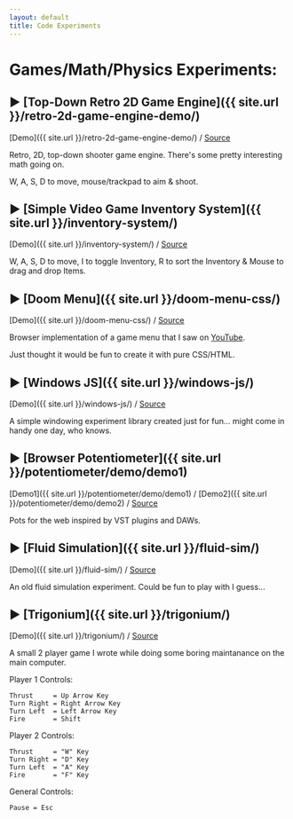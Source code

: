 ```yaml
---
layout: default
title: Code Experiments
---
```


<h1 class="owner-name">Games/Math/Physics Experiments:</h1>

## ▶ [Top-Down Retro 2D Game Engine]({{ site.url }}/retro-2d-game-engine-demo/)

[Demo]({{ site.url }}/retro-2d-game-engine-demo/) / [Source](https://github.com/DimiTech/retro-2d-game-engine)

Retro, 2D, top-down shooter game engine.
There's some pretty interesting math going on.

W, A, S, D to move, mouse/trackpad to aim & shoot.

## ▶ [Simple Video Game Inventory System]({{ site.url }}/inventory-system/)

[Demo]({{ site.url }}/inventory-system/) / [Source](https://github.com/DimiTech/inventory-system)

W, A, S, D to move, I to toggle Inventory, R to sort the Inventory & Mouse to drag and drop Items.

## ▶ [Doom Menu]({{ site.url }}/doom-menu-css/)

[Demo]({{ site.url }}/doom-menu-css/) / [Source](https://github.com/DimiTech/doom-menu-css)

Browser implementation of a game menu that I saw on [YouTube](https://www.youtube.com/watch?v=LMvXxyjWfIE).

Just thought it would be fun to create it with pure CSS/HTML.

## ▶ [Windows JS]({{ site.url }}/windows-js/)

[Demo]({{ site.url }}/windows-js/) / [Source](https://github.com/DimiTech/windows-js)

A simple windowing experiment library created just for fun... might come in handy one day, who knows.

## ▶ [Browser Potentiometer]({{ site.url }}/potentiometer/demo/demo1)

[Demo1]({{ site.url }}/potentiometer/demo/demo1) / [Demo2]({{ site.url }}/potentiometer/demo/demo2) / [Source](https://github.com/DimiTech/potentiometer)

Pots for the web inspired by VST plugins and DAWs.

## ▶ [Fluid Simulation]({{ site.url }}/fluid-sim/)

[Demo]({{ site.url }}/fluid-sim/) / [Source](https://github.com/DimiTech/fluid-sim)

An old fluid simulation experiment. Could be fun to play with I guess...

## ▶ [Trigonium]({{ site.url }}/trigonium/)

[Demo]({{ site.url }}/trigonium/) / [Source](https://github.com/DimiTech/trigonium)

A small 2 player game I wrote while doing some boring maintanance on the main computer.

Player 1 Controls:

```
Thrust     = Up Arrow Key
Turn Right = Right Arrow Key
Turn Left  = Left Arrow Key
Fire       = Shift
```

Player 2 Controls:

```
Thrust     = "W" Key
Turn Right = "D" Key
Turn Left  = "A" Key
Fire       = "F" Key
```

General Controls:

```
Pause = Esc
```

